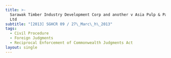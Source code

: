 ```yaml
---
title: >-
  Sarawak Timber Industry Development Corp and another v Asia Pulp & Paper Co
  Ltd
subtitle: "[2013] SGHCR 09 / 27\_Marc\_h\_2013"
tags:
  - Civil Procedure
  - Foreign Judgments
  - Reciprocal Enforcement of Commonwealth Judgments Act
layout: single
---
```


